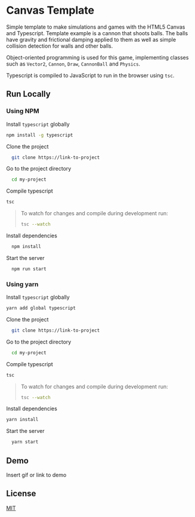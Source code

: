 
# Canvas Template

Simple template to make simulations and games with the HTML5 Canvas and Typescript. Template example is 
a cannon that shoots balls. The balls have gravity and frictional damping applied to them 
as well as simple collision detection for walls and other balls.

Object-oriented programming is used for this game, implementing classes such as `Vector2`, `Cannon`,
`Draw`, `CannonBall` and `Physics`. 

Typescript is compiled to JavaScript to run in the browser using `tsc`. 


## Run Locally
### Using NPM
Install `typescript` globally
```bash
npm install -g typescript
```

Clone the project

```bash
  git clone https://link-to-project
```

Go to the project directory

```bash
  cd my-project
```

Compile typescript
```bash
tsc
```
> To watch for changes and compile during development run: 
> ```bash
> tsc --watch
> ```

Install dependencies

```bash
  npm install
```

Start the server

```bash
  npm run start
```

### Using yarn
Install `typescript` globally
```bash
yarn add global typescript
```

Clone the project

```bash
  git clone https://link-to-project
```

Go to the project directory

```bash
  cd my-project
```

Compile typescript
```bash
tsc
```
> To watch for changes and compile during development run: 
> ```bash
> tsc --watch
> ```

Install dependencies

```bash
yarn install
```

Start the server

```bash
  yarn start
```




## Demo

Insert gif or link to demo


## License

[MIT](https://choosealicense.com/licenses/mit/)

